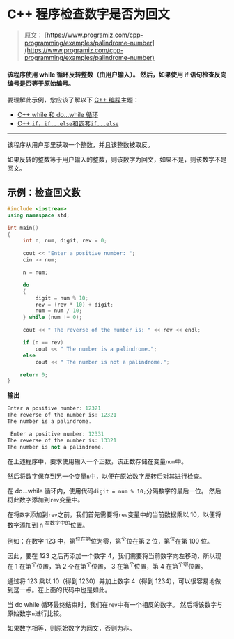 # C++ 程序检查数字是否为回文

> 原文： [https://www.programiz.com/cpp-programming/examples/palindrome-number](https://www.programiz.com/cpp-programming/examples/palindrome-number)

#### 该程序使用 while 循环反转整数（由用户输入）。 然后，如果使用 if 语句检查反向编号是否等于原始编号。

要理解此示例，您应该了解以下 [C++ 编程](/cpp-programming "C++ tutorial")主题：

*   [C++ while 和 do...while 循环](/cpp-programming/do-while-loop)
*   [C++ `if`，`if...else`和嵌套`if...else`](/cpp-programming/if-else)

* * *

该程序从用户那里获取一个整数，并且该整数被取反。

如果反转的整数等于用户输入的整数，则该数字为回文，如果不是，则该数字不是回文。

## 示例：检查回文数

```cpp
#include <iostream>
using namespace std;

int main()
{
     int n, num, digit, rev = 0;

     cout << "Enter a positive number: ";
     cin >> num;

     n = num;

     do
     {
         digit = num % 10;
         rev = (rev * 10) + digit;
         num = num / 10;
     } while (num != 0);

     cout << " The reverse of the number is: " << rev << endl;

     if (n == rev)
         cout << " The number is a palindrome.";
     else
         cout << " The number is not a palindrome.";

    return 0;
} 
```

**输出**

```cpp
Enter a positive number: 12321
The reverse of the number is: 12321
The number is a palindrome. 
```

```cpp
 Enter a positive number: 12331
The reverse of the number is: 13321
The number is not a palindrome. 
```

在上述程序中，要求使用输入一个正数，该正数存储在变量`num`中。

然后将数字保存到另一个变量`n`中，以便在原始数字反转后对其进行检查。

在 do...while 循环内，使用代码`digit = num % 10;`分隔数字的最后一位。 然后将此数字添加到`rev`变量中。

在将`数字`添加到`rev`之前，我们首先需要将`rev`变量中的当前数据乘以 10，以便将数字添加到 n <sup>在数字中的</sup>位置。

例如：在数字 123 中，第<sup>位在第</sup>位为零，第<sup>个</sup>位在第 2 位，第<sup>位</sup>在第 100 位。

因此，要在 123 之后再添加一个数字 4，我们需要将当前数字向左移动，所以现在 1 在第<sup>个</sup>位置，第 2 个在第<sup>个</sup>位置， 3 在第<sup>个</sup>位置，第 4 在第<sup>个零</sup>位置。

通过将 123 乘以 10（得到 1230）并加上数字 4（得到 1234），可以很容易地做到这一点。在上面的代码中也是如此。

当 do while 循环最终结束时，我们在`rev`中有一个相反的数字。 然后将该数字与原始数字`n`进行比较。

如果数字相等，则原始数字为回文，否则为非。